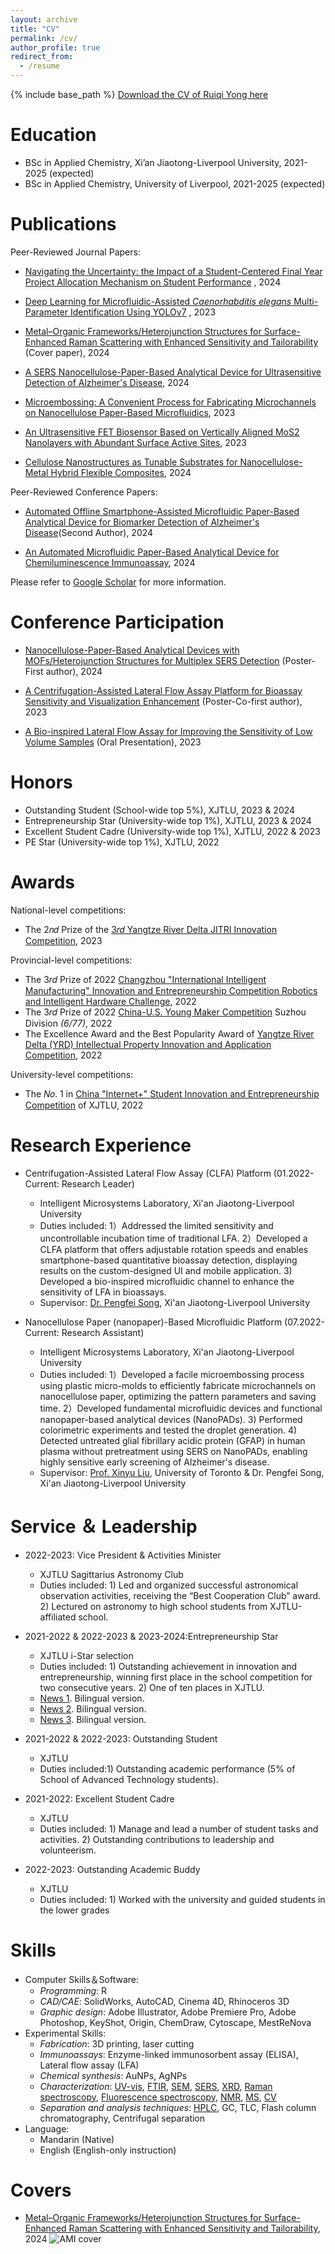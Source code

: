 ```yaml
---
layout: archive
title: "CV"
permalink: /cv/
author_profile: true
redirect_from:
  - /resume
---
```


{% include base_path %}
[Download the CV of Ruiqi Yong here]()

Education
======
* BSc in Applied Chemistry, Xi’an Jiaotong-Liverpool University, 2021-2025 (expected) 
* BSc in Applied Chemistry, University of Liverpool, 2021-2025 (expected)

Publications
======
Peer-Reviewed Journal Papers:
* [Navigating the Uncertainty: the Impact of a Student-Centered Final Year Project Allocation Mechanism on Student Performance](https://ruiqiyong.github.io/publication/20240618) , 2024

* [Deep Learning for Microfluidic-Assisted _Caenorhabditis elegans_ Multi-Parameter Identification Using YOLOv7](https://ruiqiyong.github.io/publication/20230629) , 2023

* [Metal–Organic Frameworks/Heterojunction Structures for Surface-Enhanced Raman Scattering with Enhanced Sensitivity and Tailorability](https://ruiqiyong.github.io/publication/20240408) (Cover paper), 2024

* [A SERS Nanocellulose-Paper-Based Analytical Device for Ultrasensitive Detection of Alzheimer's Disease](https://ruiqiyong.github.io/publication/20240304), 2024

* [Microembossing: A Convenient Process for Fabricating Microchannels on Nanocellulose Paper-Based Microfluidics](https://ruiqiyong.github.io/publication/20231006), 2023

* [An Ultrasensitive FET Biosensor Based on Vertically Aligned MoS2 Nanolayers with Abundant Surface Active Sites](https://ruiqiyong.github.io/publication/20230303), 2023

* [Cellulose Nanostructures as Tunable Substrates for Nanocellulose-Metal Hybrid Flexible Composites](https://ruiqiyong.github.io/publication/20240216), 2024

Peer-Reviewed Conference Papers:
* [Automated Offline Smartphone-Assisted Microfluidic Paper-Based Analytical Device for Biomarker Detection of Alzheimer's Disease](https://ruiqiyong.github.io/publication/202404301)(Second Author), 2024

* [An Automated Microfluidic Paper-Based Analytical Device for Chemiluminescence Immunoassay](https://ruiqiyong.github.io/publication/202404302), 2024

Please refer to [Google Scholar](https://scholar.google.com/citations?user=XYBjifMAAAAJ&hl=zh-CN) for more information.

Conference Participation
======
* [Nanocellulose-Paper-Based Analytical Devices with MOFs/Heterojunction Structures for Multiplex SERS Detection](https://enderhangyuan.github.io/publication/20240506) (Poster-First author), 2024

* [A Centrifugation-Assisted Lateral Flow Assay Platform for Bioassay Sensitivity and Visualization Enhancement](https://enderhangyuan.github.io/publication/202305101) (Poster-Co-first author), 2023

* [A Bio-inspired Lateral Flow Assay for Improving the Sensitivity of Low Volume Samples](https://enderhangyuan.github.io/publication/20230531) (Oral Presentation), 2023

Honors
======
* Outstanding Student (School-wide top 5%), XJTLU, 2023 & 2024
* Entrepreneurship Star (University-wide top 1%), XJTLU, 2023 & 2024
* Excellent Student Cadre (University-wide top 1%), XJTLU, 2022 & 2023
* PE Star (University-wide top 1%), XJTLU, 2022    
 
Awards
======
National-level competitions:
* The 2𝑛𝑑 Prize of the [3𝑟𝑑 Yangtze River Delta JITRI Innovation Competition](https://mp.weixin.qq.com/s/JrIwJ4mau7RUwZTksQfefg), 2023

Provincial-level competitions:
* The 3𝑟𝑑 Prize of 2022 [Changzhou "International Intelligent Manufacturing" Innovation and Entrepreneurship Competition Robotics and Intelligent Hardware Challenge](http://www.changzhou.gov.cn/ns_news/795165231605032), 2022
* The 3𝑟𝑑 Prize of 2022 [China-U.S. Young Maker Competition](https://www.eol.cn/html/lx/maker/index.shtml) Suzhou Division _(6/77)_, 2022
* The Excellence Award and the Best Popularity Award of [Yangtze River Delta (YRD) Intellectual Property Innovation and Application Competition](http://www.xjtlu-ttc.com/ip-competition), 2022

University-level competitions:
* The 𝑁𝑜. 1 in [China "Internet+" Student Innovation and Entrepreneurship Competition](https://cy.ncss.cn/en/) of XJTLU, 2022
                       
Research Experience
======
* Centrifugation-Assisted Lateral Flow Assay (CLFA) Platform (01.2022-Current: Research Leader)
  * Intelligent Microsystems Laboratory, Xi'an Jiaotong-Liverpool University
  * Duties included: 1）Addressed the limited sensitivity and uncontrollable incubation time of traditional LFA. 2）Developed a CLFA platform that offers adjustable rotation speeds and enables smartphone-based quantitative bioassay detection, displaying results on the custom-designed UI and mobile application. 3) Developed a bio-inspired microfluidic channel to enhance the sensitivity of LFA in bioassays.
  * Supervisor: [Dr. Pengfei Song](https://www.xjtlu.edu.cn/en/departments/academic-departments/mechatronics-and-robotics/staff/pengfei-song), Xi'an Jiaotong-Liverpool University

* Nanocellulose Paper (nanopaper)-Based Microfluidic Platform (07.2022-Current: Research Assistant)
  * Intelligent Microsystems Laboratory, Xi'an Jiaotong-Liverpool University
  * Duties included: 1）Developed a facile microembossing process using plastic micro-molds to efficiently fabricate microchannels on nanocellulose paper, optimizing the pattern parameters and saving time. 2）Developed fundamental microfluidic devices and functional nanopaper-based analytical devices (NanoPADs). 3) Performed colorimetric experiments and tested the droplet generation. 4) Detected untreated glial fibrillary acidic protein (GFAP) in human plasma without pretreatment using SERS on NanoPADs, enabling highly sensitive early screening of Alzheimer's disease.
  * Supervisor: [Prof. Xinyu Liu](https://www.mie.utoronto.ca/faculty_staff/xinyu-liu/), University of Toronto & Dr. Pengfei Song, Xi'an Jiaotong-Liverpool University

Service ＆ Leadership
======
* 2022-2023: Vice President & Activities Minister
  * XJTLU Sagittarius Astronomy Club
  * Duties included: 1) Led and organized successful astronomical observation activities, receiving the “Best Cooperation Club” award. 2) Lectured on astronomy to high school students from XJTLU-affiliated school.

* 2021-2022 & 2022-2023 & 2023-2024:Entrepreneurship Star
  * XJTLU i-Star selection
  * Duties included: 1) Outstanding achievement in innovation and entrepreneurship, winning first place in the school competition for two consecutive years. 2) One of ten places in XJTLU.
  * [News 1](https://mp.weixin.qq.com/s/iyPLAfKzVgRNPapVv8u65g). Bilingual version.
  * [News 2](https://mp.weixin.qq.com/s/BmSW1Vp97E-suBTxmcwHpA). Bilingual version.
  * [News 3](https://mp.weixin.qq.com/s/DHjxM-LZK1d6xDiX8OLL-g). Bilingual version.

* 2021-2022 & 2022-2023: Outstanding Student
  * XJTLU
  * Duties included:1) Outstanding academic performance (5% of School of Advanced Technology students).

* 2021-2022: Excellent Student Cadre
  * XJTLU
  * Duties included: 1) Manage and lead a number of student tasks and activities. 2) Outstanding contributions to leadership and volunteerism.

* 2022-2023: Outstanding Academic Buddy
  * XJTLU
  * Duties included: 1) Worked with the university and guided students in the lower grades

Skills
======
* Computer Skills＆Software:
  * _Programming_: R
  * _CAD/CAE_: SolidWorks, AutoCAD, Cinema 4D, Rhinoceros 3D
  * _Graphic design_: Adobe Illustrator, Adobe Premiere Pro, Adobe Photoshop, KeyShot, Origin, ChemDraw, Cytoscape, MestReNova 
* Experimental Skills:
  * _Fabrication_: 3D printing, laser cutting
  * _Immunoassays_: Enzyme-linked immunosorbent assay (ELISA), Lateral flow assay (LFA)
  * _Chemical synthesis_: AuNPs, AgNPs
  * _Characterization_: [UV-vis](https://en.wikipedia.org/wiki/Ultraviolet%E2%80%93visible_spectroscopy), [FTIR](https://en.wikipedia.org/wiki/Fourier-transform_infrared_spectroscopy), [SEM](https://en.wikipedia.org/wiki/Scanning_electron_microscope), [SERS](https://en.wikipedia.org/wiki/Surface-enhanced_Raman_spectroscopy), [XRD](https://en.wikipedia.org/wiki/X-ray_crystallography), [Raman spectroscopy](https://en.wikipedia.org/wiki/Raman_spectroscopy), [Fluorescence spectroscopy](https://en.wikipedia.org/wiki/Fluorescence_spectroscopy), [NMR](https://en.wikipedia.org/wiki/Nuclear_magnetic_resonance), [MS](https://en.wikipedia.org/wiki/Mass_spectrometry), [CV](https://en.wikipedia.org/wiki/Cyclic_voltammetry)
  * _Separation and analysis techniques_: [HPLC](https://en.wikipedia.org/wiki/High-performance_liquid_chromatography), GC, TLC, Flash column chromatography, Centrifugal separation
* Language:
  * Mandarin (Native)
  * English (English-only instruction)

Covers
======
* [Metal–Organic Frameworks/Heterojunction Structures for Surface-Enhanced Raman Scattering with Enhanced Sensitivity and Tailorability](https://enderhangyuan.github.io/publication/20240408), 2024
![AMI cover](https://github.com/EnderHangYuan/EnderHangYuan.github.io/assets/98693538/ad898bb5-7441-4677-bf2d-d5154125c465)
